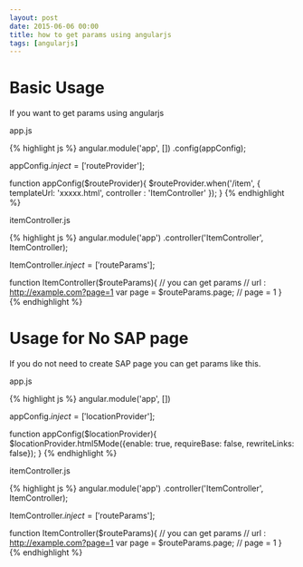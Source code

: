 ```yaml
---
layout: post
date: 2015-06-06 00:00
title: how to get params using angularjs
tags: [angularjs]
---
```


# Basic Usage

If you want to get params using angularjs

app.js

{% highlight js %}
angular.module('app', [])
 .config(appConfig);

appConfig.$inject = ['$routeProvider'];

function appConfig($routeProvider){
  $routeProvider.when('/item', {
    templateUrl: 'xxxxx.html',
    controller : 'ItemController'
  });
}
{% endhighlight %}

itemController.js

{% highlight js %}
angular.module('app')
  .controller('ItemController', ItemController);

ItemController.$inject = ['$routeParams'];

function ItemController($routeParams){
  // you can get params
  // url : http://example.com?page=1
  var page = $routeParams.page; // page = 1
}
{% endhighlight %}

# Usage for No SAP page

If you do not need to create SAP page you can get params like this.

app.js

{% highlight js %}
angular.module('app', [])

appConfig.$inject = ['$locationProvider'];

function appConfig($locationProvider){
  $locationProvider.html5Mode({enable: true, requireBase: false, rewriteLinks: false});
}
{% endhighlight %}

itemController.js

{% highlight js %}
angular.module('app')
  .controller('ItemController', ItemController);

ItemController.$inject = ['$routeParams'];

function ItemController($routeParams){
  // you can get params
  // url : http://example.com?page=1
  var page = $routeParams.page; // page = 1
}
{% endhighlight %}


